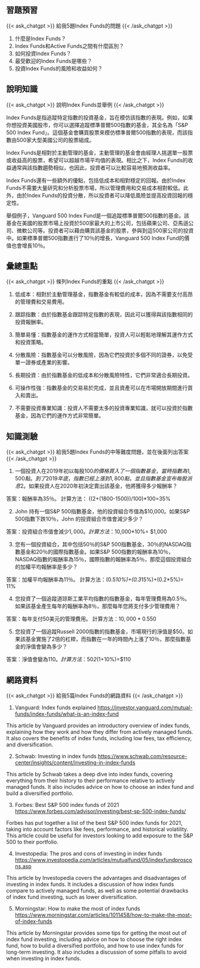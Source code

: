## 習題預習
{{< ask_chatgpt >}}
給我5題Index Funds的問題
{{< /ask_chatgpt >}}



1. 什麼是Index Funds？
2. Index Funds和Active Funds之間有什麼區別？
3. 如何投資Index Funds？
4. 最受歡迎的Index Funds是哪些？
5. 投資Index Funds的風險和收益如何？   

## 說明知識
{{< ask_chatgpt >}}
說明Index Funds並舉例
{{< /ask_chatgpt >}}



Index Funds是指追蹤特定指數的投資基金，旨在模仿該指數的表現。例如，如果你想投資美國股市，你可以選擇追蹤標準普爾500指數的基金，其全名為「S&P 500 Index Fund」。這個基金會購買股票來模仿標準普爾500指數的表現，而該指數由500家大型美國公司的股票組成。

Index Funds是相對於主動管理的基金，主動管理的基金會由經理人挑選單一股票或收益高的股票，希望可以超越市場平均值的表現。相比之下，Index Funds的收益通常與該指數趨勢相似，也因此，投資者可以比較容易地預測收益率。

Index Funds還有一些額外的優點，包括低成本和相對穩定的回報。由於Index Funds不需要大量研究和分析股票市場，所以管理費用和交易成本相對較低。此外，由於Index Funds的投資分散，所以投資者可以降低風險並提高投資回報的穩定性。

舉個例子，Vanguard 500 Index Fund是一個追蹤標準普爾500指數的基金。該基金在美國的股票市場上投資於500家最大的上市公司，包括蘋果公司、亞馬遜公司、微軟公司等。投資者可以藉由購買該基金的股票，參與到這500家公司的投資中。如果標準普爾500指數進行了10％的增長，Vanguard 500 Index Fund的價值也會增長10％。   

## 彙總重點
{{< ask_chatgpt >}}
條列Index Funds的重點
{{< /ask_chatgpt >}}



1. 低成本：相對於主動管理基金，指數基金有較低的成本，因為不需要支付高昂的管理費和交易費用。

2. 跟踪指數：由於指數基金跟踪特定指數的表現，因此可以獲得與該指數相同的投資報酬率。

3. 簡單易懂：指數基金的運作方式相當簡單，投資人可以輕鬆地理解其運作方式和投資策略。

4. 分散風險：指數基金可以分散風險，因為它們投資於多個不同的證券，以免受單一證券或產業的影響。

5. 長期投資：由於指數基金的低成本和分散風險特性，它們非常適合長期投資。

6. 可操作性強：指數基金的交易易於完成，並且資產可以在市場開放期間進行買入和賣出。

7. 不需要投資專業知識：投資人不需要太多的投資專業知識，就可以投資於指數基金，因為它們的運作方式非常簡單。   

## 知識測驗
{{< ask_chatgpt >}}
給我5題Index Funds的中等難度問題，並在後面列出答案
{{< /ask_chatgpt >}}



1. 一個投資人在2019年初以每股$100的價格買入了一個指數基金，當時指數為1,500點。到了2019年底，指數已經上漲到1,800點，並且指數基金宣布每股派息$2。如果投資人在2020年初決定賣出該基金，他將獲得多少報酬率？

答案：報酬率為35％。 
計算方法： ((2+(1800-1500))/100)*100=35%

2. John 持有一個S&P 500指數基金，他的投資組合市值為$10,000。如果S&P 500指數下跌10％，John 的投資組合市值會減少多少？

答案：投資組合市值會減少$1,000。 
計算方法：$10,000*10%= $1,000

3. 您有一個投資組合，其中包括50％的S&P 500指數基金，30％的NASDAQ指數基金和20％的國際指數基金。如果S&P 500指數的報酬率為10％，NASDAQ指數的報酬率為15％，國際指數的報酬率為5％，那麼這個投資組合的加權平均報酬率是多少？

答案：加權平均報酬率為11％。 
計算方法：(0.5*10%)+(0.3*15%)+(0.2*5%)= 11%

4. 您投資了一個追蹤道琼斯工業平均指數的指數基金，每年管理費用為0.5％。如果該基金產生每年的報酬率為8％，那麼每年您將支付多少管理費用？

答案：每年支付50美元的管理費用。 
計算方法：$10,000*0.5%=$50

5. 您投資了一個追蹤Russell 2000指數的指數基金，市場現行的淨值是$50。如果該基金實施了2倍的杠桿，而指數在一年的時間內上漲了10％，那麼指數基金的淨值會變為多少？

答案：淨值會變為$110。 
計算方法：$50*2*(1+10%)=$110   

## 網路資料
{{< ask_chatgpt >}}
給我5篇Index Funds的網路資料
{{< /ask_chatgpt >}}



1. Vanguard: Index funds explained
https://investor.vanguard.com/mutual-funds/index-funds/what-is-an-index-fund

This article by Vanguard provides an introductory overview of index funds, explaining how they work and how they differ from actively managed funds. It also covers the benefits of index funds, including low fees, tax efficiency, and diversification.

2. Schwab: Investing in index funds
https://www.schwab.com/resource-center/insights/content/investing-in-index-funds

This article by Schwab takes a deep dive into index funds, covering everything from their history to their performance relative to actively managed funds. It also includes advice on how to choose an index fund and build a diversified portfolio.

3. Forbes: Best S&P 500 index funds of 2021
https://www.forbes.com/advisor/investing/best-sp-500-index-funds/

Forbes has put together a list of the best S&P 500 index funds for 2021, taking into account factors like fees, performance, and historical volatility. This article could be useful for investors looking to add exposure to the S&P 500 to their portfolio.

4. Investopedia: The pros and cons of investing in index funds
https://www.investopedia.com/articles/mutualfund/05/indexfundproscons.asp

This article by Investopedia covers the advantages and disadvantages of investing in index funds. It includes a discussion of how index funds compare to actively managed funds, as well as some potential drawbacks of index fund investing, such as lower diversification.

5. Morningstar: How to make the most of index funds
https://www.morningstar.com/articles/1011458/how-to-make-the-most-of-index-funds

This article by Morningstar provides some tips for getting the most out of index fund investing, including advice on how to choose the right index fund, how to build a diversified portfolio, and how to use index funds for long-term investing. It also includes a discussion of some pitfalls to avoid when investing in index funds.   

